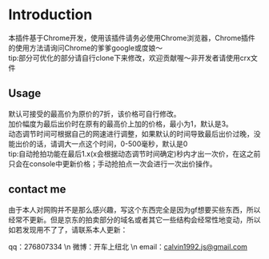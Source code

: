 Introduction
============

本插件基于Chrome开发，使用该插件请务必使用Chrome浏览器，Chrome插件的使用方法请询问Chrome的爹爹google或度娘～  
tip:部分可优化的部分请自行clone下来修改，欢迎贡献喔～非开发者请使用crx文件

Usage
-----

默认可接受的最高价为原价的7折，该价格可自行修改。  
加价幅度为最后出价时在原有的最高价上加的价格，最小为1，默认是3。  
动态调节时间可根据自己的网速进行调整，如果默认的时间导致最后出价过晚，没能出价的话，请调大一点这个时间，0-500毫秒，默认是0  
tip:自动抢拍功能在最后1.x(x会根据动态调节时间确定)秒内才出一次价，在这之前只会在console中更新价格；手动抢拍点一次会进行一次出价操作。

contact me
-----

由于本人对网购并不是那么感兴趣，写这个东西完全是因为gf想要买些东西，所以经常不更新。但是京东的拍卖部分的域名或者其它一些结构会经常性地变动，所以如若发现用不了了，请联系本人更新：

qq：276807334 \n
微博：开车上纽北 \n
email：calvin1992.js@gmail.com
